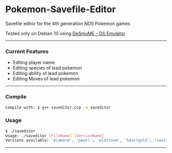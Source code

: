 # Pokemon-Savefile-Editor
Savefile editor for the 4th generation NDS Pokemon games

Tested only on Debian 10 using [DeSmuME  - DS Emulator](http://desmume.com/)

---------------

### Current Features

- Editing player name
- Editing species of lead pokemon
- Editing ability of lead pokemon
- Editing Moves of lead pokemon

---------------

### Compile
```bash
Compile with: $ g++ saveditor.ccp -o saveditor
```

### Usage
```bash
$ ./saveditor
Usage: ./saveditor [FileName] [VersionName]
Versions available: 'diamond', 'pearl', 'platinum', 'heartgold', 'soulsilver'
```

---------------
